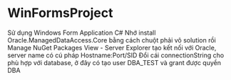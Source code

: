 # WinFormsProject

Sử dụng Windows Form Application C# <space><space>
Nhớ install Oracle.ManagedDataAccess.Core bằng cách chuột phải vô solution rồi Manage NuGet Packages <space><space>
View - Server Explorer tạo kết nối với Oracle, server name có cú pháp Hostname:Port/SID <space><space>
Đổi cái connectionString cho phù hợp với database, ở đây có tạo user DBA_TEST và grant được quyền DBA <space><space>

